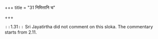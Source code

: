 +++
title = "31 निमित्तानि च"

+++
  
  
।।1.31।। Sri Jayatirtha did not comment on this sloka. The commentary
starts from 2.11.  
  
